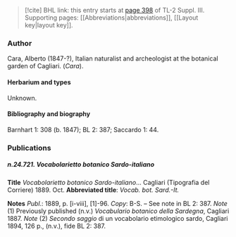 > [!cite] BHL link: this entry starts at [page 398](https://www.biodiversitylibrary.org/item/103861#page/408/mode/1up) of TL-2 Suppl. III.
> Supporting pages: [[Abbreviations|abbreviations]], [[Layout key|layout key]].

### Author

Cara, Alberto (1847-?), Italian naturalist and archeologist at the botanical garden of Cagliari. (*Cara*).

#### Herbarium and types

Unknown.

#### Bibliography and biography

Barnhart 1: 308 (b. 1847); BL 2: 387; Saccardo 1: 44.

### Publications

##### n.24.721. Vocabolarietto botanico Sardo-italiano

**Title**
*Vocabolarietto botanico Sardo-italiano*... Cagliari (Tipografia del Corriere) 1889. Oct.
**Abbreviated title**: *Vocab. bot. Sard.-It.*

**Notes**
*Publ*.: 1889, p. \[i-viii\], \[1\]-96. *Copy*: B-S. – See note in BL 2: 387.
*Note* (1) Previously published (n.v.) *Vocabulario botanico della Sardegna*, Cagliari 1887.
*Note* (2) *Secondo saggio* di un vocabolario etimologico sardo, Cagliari 1894, 126 p., (n.v.), fide BL 2: 387.

